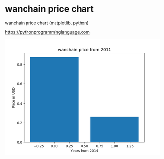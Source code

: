 # wanchain price chart 

wanchain price chart (matplotlib, python)

https://pythonprogramminglanguage.com

<img src='chart.png'>
